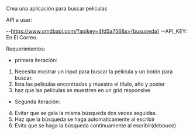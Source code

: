 Crea una aplicación para buscar películas

API a usar:

--https://www.omdbapi.com/?apikey=4fd5a756&s={busuqeda}
--API_KEY: En El Correo.

Requerimientos:

- primera iteración:

1. Necesita mostrar un input para buscar la pelicula y un botón para buscar.
2. lista las peliculas encontradas y muestra el título, año y poster
3. haz que las películas se muestren en un grid responsive


- Segunda iteración:

4. Evitar que se gala la misma búsqueda dos veces seguidas.
5. Haz que la búsqueda se haga automaticamente al escribir
6. Evita que se haga la búsqueda continuamente al escribir(debouce)